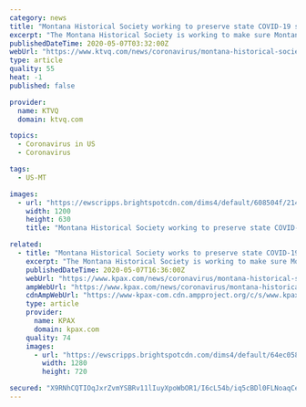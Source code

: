 ```yaml
---
category: news
title: "Montana Historical Society working to preserve state COVID-19 stories"
excerpt: "The Montana Historical Society is working to make sure Montana's stories during these unprecedented times are preserved for the records."
publishedDateTime: 2020-05-07T03:32:00Z
webUrl: "https://www.ktvq.com/news/coronavirus/montana-historical-society-working-to-preserve-state-covid-19-perspectives"
type: article
quality: 55
heat: -1
published: false

provider:
  name: KTVQ
  domain: ktvq.com

topics:
  - Coronavirus in US
  - Coronavirus

tags:
  - US-MT

images:
  - url: "https://ewscripps.brightspotcdn.com/dims4/default/608504f/2147483647/strip/true/crop/1303x684+309+0/resize/1200x630!/quality/90/?url=https%3A%2F%2Fewscripps.brightspotcdn.com%2Ff5%2F81%2F21506ec1491586ea91672fec31c7%2Fmhs-covid-survey-2.png"
    width: 1200
    height: 630
    title: "Montana Historical Society working to preserve state COVID-19 stories"

related:
  - title: "Montana Historical Society works to preserve state COVID-19 perspectives"
    excerpt: "The Montana Historical Society is working to make sure Montana's stories during these unprecedented times are preserved for the records."
    publishedDateTime: 2020-05-07T16:36:00Z
    webUrl: "https://www.kpax.com/news/coronavirus/montana-historical-society-works-to-preserve-state-covid-19-perspectives"
    ampWebUrl: "https://www.kpax.com/news/coronavirus/montana-historical-society-works-to-preserve-state-covid-19-perspectives?_amp=true"
    cdnAmpWebUrl: "https://www-kpax-com.cdn.ampproject.org/c/s/www.kpax.com/news/coronavirus/montana-historical-society-works-to-preserve-state-covid-19-perspectives?_amp=true"
    type: article
    provider:
      name: KPAX
      domain: kpax.com
    quality: 74
    images:
      - url: "https://ewscripps.brightspotcdn.com/dims4/default/64ec058/2147483647/strip/true/crop/1216x684+352+0/resize/1280x720!/quality/90/?url=https%3A%2F%2Fewscripps.brightspotcdn.com%2Ff5%2F81%2F21506ec1491586ea91672fec31c7%2Fmhs-covid-survey-2.png"
        width: 1280
        height: 720

secured: "X9RNhCQTIOqJxrZvmYSBRv11lIuyXpoWbOR1/I6cL54b/iq5cBDl0FLNoaqCeChXpVaGVVAUehDTBxxhWwh1KqQ281vViHT5n3atCBVSxg/DtQH9xwiEnoNdBY4lFWEyUTilzJk3c35ckGRmIR4pe8aclvnsL+xO8bXswJjHmhjm2annt2RXG2pjDTOYbMLgBZtpC63QvBujcrn8tR+XvlmhA2d3fKoIb4huQr4/Ii8d7uY4vcFAsrnD6pp6HSGgPO7jJlBrRAefNzNNoPpbVVWF2xgbDc34mn/vdHITP2m7VrGPrus3WgloEjng3UiF+6WcL9fBkayA6418GZ1q3o+ksw9zp13QkDN3b1PV1GIoos8yHEkD01fF2Jr0JKVSO5CFHPBmUne08uhwoIF0rOLOD7Ei8s32ULMqcGOfBwL2/xa9Ru84IsE3YfpF8UMzL0EgjHaBqY+BjM2JYMaMOfTwHm656KXdm85agxlf/Jg=;RA/j0XepaDmbh4LpspTSbQ=="
---
```


